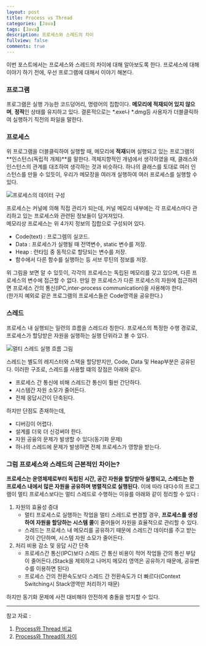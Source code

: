 ```yaml
---
layout: post
title: Process vs Thread
categories: [Java]
tags: [Java]
description: 프로세스와 스레드의 차이
fullview: false
comments: true
---
```


이번 포스트에서는 프로세스와 스레드의 차이에 대해 알아보도록 한다. 프로세스에 대해 이야기 하기 전에, 우선 프로그램에 대해서 이야기 해본다.

### 프로그램
프로그램은 실행 가능한 코드덩어리, 명령어의 집합이다. **메모리에 적재되어 있지 않으며**, **정적**인 상태를 유지하고 있다.  결론적으로는 *.exe나 *.dmg등 사용자가 더블클릭하여 실행하기 직전의 파일을 말한다.  

### 프로세스  
위 프로그램을 더블클릭하여 실행할 때, 메모리에 **적재**되며 실행되고 있는 프로그램의 **인스턴스(독립적 개체)**를 말한다. 객체지향적인 개념에서 생각하였을 때, 클래스와 인스턴스의 관계를 대조하여 생각하는 것과 비슷하다. 하나의 클래스를 토대로 여러 인스턴스를 만들 수 있듯이, 우리가 메모장을 여러개 실행하여 여러 프로세스를 실행할 수 있다.

![프로세스의 데이터 구성](https://shoark7.github.io/assets/img/knowledge/process.png)

프로세스는 커널에 의해 직접 관리가 되는데, 커널 메모리 내부에는 각 프로세스마다 관리하고 있는 프로세스와 관련된 정보들이 담겨져있다.   
메모리상 프로세스는 위 4가지 정보의 집합으로 구성되어 있다.  
* Code(text) : 프로그렘의 실코드.  
* Data : 프로세스가 실행될 때 전역변수, static 변수를 저장.  
* Heap : 런타임 중 동적으로 할당되는 변수를 저장.  
* 함수에서 다른 함수를 실행하는 등 서브 루틴의 정보를 저장.  

위 그림을 보면 알 수 있듯이, 각각의 프로세스는 독립된 메모리를 갖고 있으며, 다른 프로세스의 변수에 접근할 수 없다. 만일 한 프로세스가 다른 프로세스의 자원에 접근하려면 프로세스 간의 통신(IPC,inter-process communication)을 사용해야 한다.  
(한가지 예외로 같은 프로그램의 프로세스들은 Code영역을 공유한다.)


### 스레드
프로세스 내 실행되는 일련의 흐름을 스레드라 칭한다. 프로세스의 특정한 수행 경로로, 프로세스가 할당받은 자원을 실행하는 실행 단위라고 볼 수 있다.

![멀티 스레드 실행 흐름 그림](https://t1.daumcdn.net/cfile/tistory/213B8E4957E6490F23)

스레드는 별도의 레지스터와 스택을 할당받지만, Code, Data 및 Heap부분은 공유된다. 이러한 구조로, 스레드를 사용할 떄의 장점은 아래와 같다.  
+  프로세스 간 통신에 비해 스레드간 통신이 훨씬 간단하다.
+  시스템간 자원 소모가 줄어든다.
+  전체 응답시간이 단축된다.

하지만 단점도 존재하는데,  
+  디버깅이 어렵다. 
+  설계를 더욱 더 신겅써야 한다.    
+  자원 공융의 문제가 발생할 수 있다(동기화 문제)
+  하나의 스레드에 문제가 발생하면 전체 프로세스가 영향을 받는다.


### 그럼 프로세스와 스레드의 근본적인 차이는?
**프로세스는 운영체제로부터 독립된 시간, 공간 자원을 할당받아 실행되고, 스레드는 한 프로세스 내에서 많은 자원을 공유하며 병렬적으로 실행된다.**  이에 따라 대다수의 프로그램이 멀티 프로세스보다는 멀티 스레드로 수행하는 이유를 아래와 같이 정리할 수 있다 :  
1.  자원의 효율성 증대
    +  멀티 프로세스로 실행하는 작업을 멀티 스레드로 변경할 경우, **프로세스를 생성하여 자원을 할당하는 시스템 콜**이 줄어들어 자원을 효율적으로 관리할 수 있다.
    +  스레드는 프로세스 내 메모리를 공유하기 때문에 스레드간 데이터를 주고 받는 것이 간단하며, 시스템 자원 소모가 줄어든다.  
2. 처리 비용 감소 및 응답 시간 단축
    +  프로세스간 통신(IPC)보다 스레드 간 통신 비용이 적어 작업들 간의 통신 부담이 줄어든다.(Stack을 제외하고 나머지 메모리 영역은 공유하기 때문에, 공유변수를 이용하면 된다)
    + 프로세스 간의 전환속도보다 스레드 간 전환속도가 더 빠르다(Context Switching시 Stack영역만 처리하기 때문)
  
  하지만 동기화 문제에 사전 대비해야 안전하게 충돌을 방지할 수 있다.

***
참고 자료 :  
1. [Process와 Thread 비교](https://preamtree.tistory.com/10)   
2. [Process와 Thread의 차이](https://shoark7.github.io/programming/knowledge/difference-between-process-and-thread)
